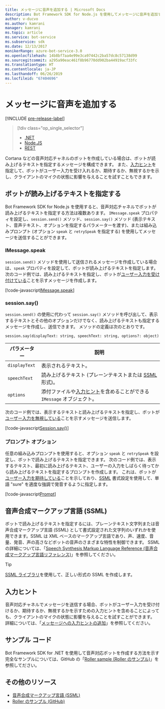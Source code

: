 ```yaml
---
title: メッセージに音声を追加する | Microsoft Docs
description: Bot Framework SDK for Node.js を使用してメッセージに音声を追加する方法について説明します。
author: v-ducvo
ms.author: kamrani
manager: kamrani
ms.topic: article
ms.service: bot-service
ms.subservice: sdk
ms.date: 12/13/2017
monikerRange: azure-bot-service-3.0
ms.openlocfilehash: 14b8bf7aa4e99e3ca97442c2ba57dc8c57138d99
ms.sourcegitcommit: a295a90eac461f8b96770dd902ba44919acf33fc
ms.translationtype: HT
ms.contentlocale: ja-JP
ms.lasthandoff: 06/26/2019
ms.locfileid: "67404696"
---
```

# <a name="add-speech-to-messages"></a>メッセージに音声を追加する

[!INCLUDE [pre-release-label](../includes/pre-release-label-v3.md)]

> [!div class="op_single_selector"]
> - [.NET](../dotnet/bot-builder-dotnet-text-to-speech.md)
> - [Node.JS](../nodejs/bot-builder-nodejs-text-to-speech.md)
> - [REST](../rest-api/bot-framework-rest-connector-text-to-speech.md)

Cortana などの音声対応チャネルのボットを作成している場合は、ボットが読み上げるテキストを指定するメッセージを構成できます。 また、[入力ヒント](bot-builder-nodejs-send-input-hints.md)を指定して、ボットがユーザー入力を受け入れるか、期待するか、無視するかを示し、クライアントのマイクの状態に影響を与えることを試すこともできます。

## <a name="specify-text-to-be-spoken-by-your-bot"></a>ボットが読み上げるテキストを指定する

Bot Framework SDK for Node.js を使用すると、音声対応チャネルでボットが読み上げるテキストを指定する方法は複数あります。 `IMessage.speak` プロパティを設定し、`session.send()` メソッド、`session.say()` メソッド (表示テキスト、音声テキスト、オプションを指定するパラメーターを渡す)、または組み込みプロンプト (オプション `speak` と `retrySpeak` を指定する) を使用してメッセージを送信することができます。

### <a id="message-speak"></a> IMessage.speak

`session.send()` メソッドを使用して送信されるメッセージを作成している場合は、`speak` プロパティを設定して、ボットが読み上げるテキストを指定します。 次のコード例では、読み上げるテキストを指定し、ボットが[ユーザー入力を受け付けている](bot-builder-nodejs-send-input-hints.md)ことを示すメッセージを作成します。

[!code-javascript[IMessage.speak](../includes/code/node-text-to-speech.js#IMessageSpeak)]

### <a id="session-say"></a> session.say()

`session.send()` の使用に代わって `session.say()` メソッドを呼び出して、表示するテキストとその他のオプションだけでなく、読み上げるテキストも指定するメッセージを作成し、送信できます。 メソッドの定義は次のとおりです。

`session.say(displayText: string, speechText: string, options?: object)`

| パラメーター | 説明 |
|----|----|
| `displayText` | 表示されるテキスト。 |
| `speechText` | 読み上げるテキスト (プレーンテキストまたは <a href="https://msdn.microsoft.com/library/hh378377(v=office.14).aspx" target="_blank">SSML</a> 形式)。 |
| `options` | 添付ファイルや[入力ヒント](bot-builder-nodejs-send-input-hints.md)を含めることができる `IMessage` オブジェクト。 |

次のコード例では、表示するテキストと読み上げるテキストを指定し、ボットが[ユーザー入力を無視している](bot-builder-nodejs-send-input-hints.md)ことを示すメッセージを送信します。

[!code-javascript[Session.say()](../includes/code/node-text-to-speech.js#SessionSay)]

### <a id="prompt-options"></a> プロンプト オプション

任意の組み込みプロンプトを使用すると、オプション `speak` と `retrySpeak` を設定し、ボットで読み上げるテキストを指定できます。 次のコード例では、表示するテキスト、最初に読み上げるテキスト、ユーザーの入力をしばらく待ってから読み上げるテキストを指定するプロンプトを作成します。 これは、ボットが[ユーザー入力を期待している](bot-builder-nodejs-send-input-hints.md)ことを示しており、[SSML](#ssml) 書式設定を使用して、単語 "sure" を適度な強調で発音するように指定します。

[!code-javascript[Prompt](../includes/code/node-text-to-speech.js#Prompt)]

## <a id="ssml"></a> 音声合成マークアップ言語 (SSML)

ボットで読み上げるテキストを指定するには、プレーンテキスト文字列または音声合成マークアップ言語 (SSML) として書式設定された文字列のいずれかを使用できます。SSML は XML ベースのマークアップ言語であり、声、速度、音量、発音、声の高さなどボットの音声のさまざまな特性を制御できます。 SSML の詳細については、「<a href="https://msdn.microsoft.com/library/hh378377(v=office.14).aspx" target="_blank">Speech Synthesis Markup Language Reference (音声合成マークアップ言語リファレンス)</a>」を参照してください。

> [!TIP]
> <a href="https://www.npmjs.com/search?q=ssml" target="_blank">SSML ライブラリ</a>を使用して、正しい形式の SSML を作成します。

## <a name="input-hints"></a>入力ヒント

音声対応チャネルでメッセージを送信する場合、ボットがユーザー入力を受け付けるか、期待するか、無視するかを示すための入力ヒントを含めることによっても、クライアントのマイクの状態に影響を与えることを試すことができます。 詳細については、「[メッセージへの入力ヒントの追加](bot-builder-nodejs-send-input-hints.md)」を参照してください。

## <a name="sample-code"></a>サンプル コード 

Bot Framework SDK for .NET を使用して音声対応ボットを作成する方法を示す完全なサンプルについては、GitHub の「<a href="https://github.com/Microsoft/BotBuilder-Samples/tree/master/Node/demo-RollerSkill" target="_blank">Roller sample (Roller のサンプル)</a>」を参照してださい。

## <a name="additional-resources"></a>その他のリソース

- <a href="https://msdn.microsoft.com/library/hh378377(v=office.14).aspx" target="_blank">音声合成マークアップ言語 (SSML)</a>
- <a href="https://github.com/Microsoft/BotBuilder-Samples/tree/master/Node/demo-RollerSkill" target="_blank">Roller のサンプル (GitHub)</a>
